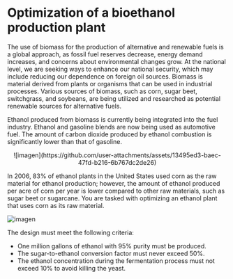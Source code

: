# Optimization of a bioethanol production plant

The use of biomass for the production of alternative and renewable fuels is a global approach, as fossil fuel reserves decrease, energy demand increases, and concerns about environmental changes grow. At the national level, we are seeking ways to enhance our national security, which may include reducing our dependence on foreign oil sources. Biomass is material derived from plants or organisms that can be used in industrial processes. Various sources of biomass, such as corn, sugar beet, switchgrass, and soybeans, are being utilized and researched as potential renewable sources for alternative fuels.

Ethanol produced from biomass is currently being integrated into the fuel industry. Ethanol and gasoline blends are now being used as automotive fuel. The amount of carbon dioxide produced by ethanol combustion is significantly lower than that of gasoline.

<center>![imagen](https://github.com/user-attachments/assets/13495ed3-baec-47fd-b216-6b767dc2de26)</center>

In 2006, 83% of ethanol plants in the United States used corn as the raw material for ethanol production; however, the amount of ethanol produced per acre of corn per year is lower compared to other raw materials, such as sugar beet or sugarcane. You are tasked with optimizing an ethanol plant that uses corn as its raw material.

![imagen](https://github.com/user-attachments/assets/261c886e-d64d-41b0-a44a-6c08a26eaa3b)

The design must meet the following criteria:

* One million gallons of ethanol with 95% purity must be produced.
* The sugar-to-ethanol conversion factor must never exceed 50%.
* The ethanol concentration during the fermentation process must not exceed 10% to avoid killing the yeast.
